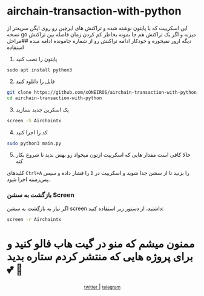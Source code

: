 # airchain-transaction-with-python
این اسکریپت که با پایتون نوشته شده و تراکنش های ایرچین رو روی ایگن سریعتر از نسخه go میزنه و اگر یک تراکنش هم جا بمونه بخاطر کم کردن زمان فاصله بین تراکنش دیگه ارور نمیخوره و خودکار ادامه تراکنش رو از شماره جامونده ادامه میده
##مراحل استفاده 
1. پایتون را نصب کنید
```
sudo apt install python3
```
2. فایل را دانلود کنید
 ```bash
git clone https://github.com/xONEIROS/airchain-transaction-with-python.git
cd airchain-transaction-with-python
```

3. یک اسکرین جدید بسازید
```bash
screen -S Airchaintx
```
4. کد را اجرا کنید
```bash
sudo python3 main.py
```

5. حالا کافی است مقدار هایی که اسکریپت ازتون میخواد رو بهش بدید تا شروع بکار کنه

 کلیدهای `Ctrl+A` را فشار داده و سپس `D` را بزنید تا از سشن جدا شوید و اسکریپت در پس‌زمینه اجرا شود.


### بازگشت به سشن Screen

اگر نیاز به بازگشت به سشن screen داشتید، از دستور زیر استفاده کنید:

```bash
screen -r Airchaintx
```

 # ممنون میشم که منو در گیت هاب فالو کنید و برای پروژه هایی که منتشر کردم ستاره بدید 💕 💞 

<div align="center">
    <p>
        <a href="Https://x.com/0xOneiros">
            <small>twitter</small>  
        </a>
        | 
        <a href="Https://t.me/xOneiros">
            <small>telegram</small>  
        </a>
    </p>
</div>
